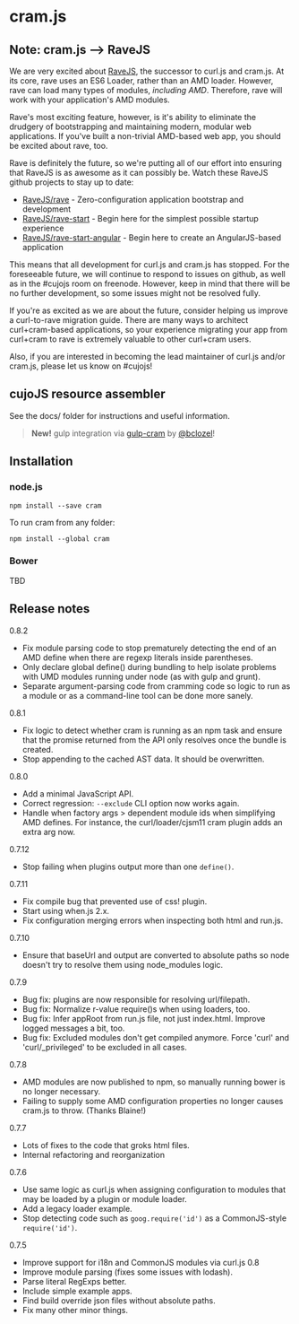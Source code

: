 # cram.js

## Note: cram.js --> RaveJS

We are very excited about [RaveJS](https://github.com/RaveJS), the successor to curl.js and cram.js.  At its core, rave uses an ES6 Loader, rather than an AMD loader.  However, rave can load many types of modules, *including AMD*.  Therefore, rave will work with your application's AMD modules.  

Rave's most exciting feature, however, is it's ability to eliminate the drudgery of bootstrapping and maintaining modern, modular web applications.  If you've built a non-trivial AMD-based web app, you should be excited about rave, too.  

Rave is definitely the future, so we're putting all of our effort into ensuring that RaveJS is as awesome as it can possibly be.  Watch these RaveJS github projects to stay up to date:

* [RaveJS/rave](https://github.com/RaveJS/rave) - Zero-configuration application bootstrap and development
* [RaveJS/rave-start](https://github.com/RaveJS/rave-start) - Begin here for the simplest possible startup experience
* [RaveJS/rave-start-angular](https://github.com/RaveJS/rave-start-angular) - Begin here to create an AngularJS-based application

This means that all development for curl.js and cram.js has stopped. For the foreseeable future, we will continue to respond to issues on github, as well as in the #cujojs room on freenode.  However, keep in mind that there will be no further development, so some issues might not be resolved fully.

If you're as excited as we are about the future, consider helping us improve a curl-to-rave migration guide.  There are many ways to architect curl+cram-based applications, so your experience migrating your app from curl+cram to rave is extremely valuable to other curl+cram users.

Also, if you are interested in becoming the lead maintainer of curl.js and/or cram.js, please let us know on #cujojs!

## cujoJS resource assembler

See the docs/ folder for instructions and useful information.

> **New!** gulp integration via [gulp-cram](https://github.com/bclozel/gulp-cram)
  by [@bclozel](//github.com/bclozel)!

## Installation

### node.js

```
npm install --save cram
```

To run cram from any folder:

```
npm install --global cram
```

### Bower

TBD

## Release notes

0.8.2

* Fix module parsing code to stop prematurely detecting the end of an
  AMD define when there are regexp literals inside parentheses.
* Only declare global define() during bundling to help isolate problems
  with UMD modules  running under node (as with gulp and grunt).
* Separate argument-parsing code from cramming code so logic to run
  as a module or as a command-line tool can be done more sanely.

0.8.1

* Fix logic to detect whether cram is running as an npm task and ensure
  that the promise returned from the API only resolves once the bundle
  is created.
* Stop appending to the cached AST data.  It should be overwritten.

0.8.0

* Add a minimal JavaScript API.
* Correct regression: `--exclude` CLI option now works again.
* Handle when factory args > dependent module ids when simplifying AMD defines.
  For instance, the curl/loader/cjsm11 cram plugin adds an extra arg now.

0.7.12

* Stop failing when plugins output more than one `define()`.

0.7.11

* Fix compile bug that prevented use of css! plugin.
* Start using when.js 2.x.
* Fix configuration merging errors when inspecting both html and run.js.

0.7.10

* Ensure that baseUrl and output are converted to absolute paths so
  node doesn't try to resolve them using node_modules logic.

0.7.9

* Bug fix: plugins are now responsible for resolving url/filepath.
* Bug fix: Normalize r-value require()s when using loaders, too.
* Bug fix: Infer appRoot from run.js file, not just index.html.
  Improve logged messages a bit, too.
* Bug fix: Excluded modules don't get compiled anymore.
  Force 'curl' and 'curl/_privileged' to be excluded in all cases.

0.7.8

* AMD modules are now published to npm, so manually running bower is
  no longer necessary.
* Failing to supply some AMD configuration properties no longer causes
  cram.js to throw.  (Thanks Blaine!)

0.7.7

* Lots of fixes to the code that groks html files.
* Internal refactoring and reorganization

0.7.6

* Use same logic as curl.js when assigning configuration to modules that
  may be loaded by a plugin or module loader.
* Add a legacy loader example.
* Stop detecting code such as `goog.require('id')` as a CommonJS-style
  `require('id')`.

0.7.5

* Improve support for i18n and CommonJS modules via curl.js 0.8
* Improve module parsing (fixes some issues with lodash).
* Parse literal RegExps better.
* Include simple example apps.
* Find build override json files without absolute paths.
* Fix many other minor things.

